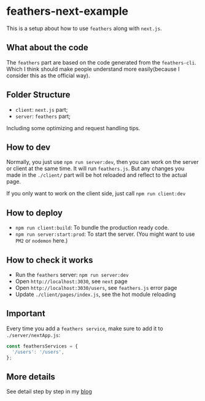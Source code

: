 # feathers-next-example

This is a setup about how to use `feathers` along with `next.js`.

## What about the code

The `feathers` part are based on the code generated from the `feathers-cli`. Which I think should make people understand more easily(because I consider this as the official way).

## Folder Structure

- `client`: `next.js` part;
- `server`: `feathers` part;

Including some optimizing and request handling tips.

## How to dev

Normally, you just use `npm run server:dev`, then you can work on the server or client at the same time. It will run `feathers.js`. But any changes you made in the `./client/` part will be hot reloaded and reflect to the actual page.

If you only want to work on the client side, just call `npm run client:dev`

## How to deploy

- `npm run client:build`: To bundle the production ready code.
- `npm run server:start:prod`: To start the server. (You might want to use `PM2` or `nodemon` here.)

## How to check it works

- Run the `feathers` server: `npm run server:dev`
- Open `http://localhost:3030`, see `next` page
- Open `http://localhost:3030/users`, see `feathers.js` error page
- Update `./client/pages/index.js`, see the hot module reloading

## Important

Every time you add a `feathers service`, make sure to add it to `./server/nextApp.js`:

```javascript
const feathersServices = {
  '/users': '/users',
};
```

## More details

See detail step by step in my [blog](http://www.albertgao.xyz/2018/02/04/how-to-do-server-side-rendering-with-feathersjs-and-nextjs/)
